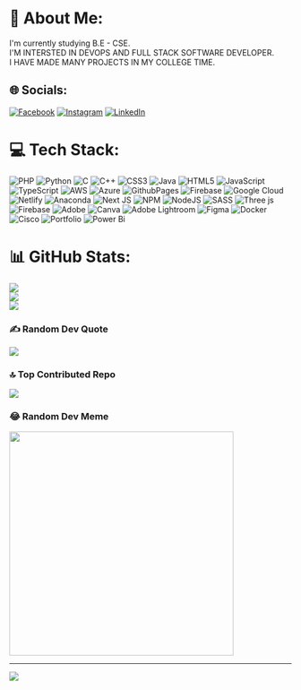 # 💫 About Me:
I'm currently studying B.E - CSE.<br>I'M INTERSTED IN DEVOPS AND FULL STACK SOFTWARE DEVELOPER.<br>I HAVE MADE MANY PROJECTS IN MY COLLEGE TIME.


## 🌐 Socials:
[![Facebook](https://img.shields.io/badge/Facebook-%231877F2.svg?logo=Facebook&logoColor=white)](https://facebook.com/https://www.facebook.com/people/Hariom-Pandit/pfbid02QgJbp7S23WGfGHD1y5YaFXUxDFoqRzGe5Fk4Jo9Lnp7MZdzpYhienHEqM1s6n5Bvl/?mibextid=ZbWKwL) [![Instagram](https://img.shields.io/badge/Instagram-%23E4405F.svg?logo=Instagram&logoColor=white)](https://instagram.com/https://www.instagram.com/me_hari3/?igshid=NzZlODBkYWE4Ng%3D%3D) [![LinkedIn](https://img.shields.io/badge/LinkedIn-%230077B5.svg?logo=linkedin&logoColor=white)](https://linkedin.com/in/https://www.linkedin.com/in/hariom-kumar-pandit-73081325b?utm_source=share&utm_campaign=share_via&utm_content=profile&utm_medium=android_app) 

# 💻 Tech Stack:
![PHP](https://img.shields.io/badge/php-%23777BB4.svg?style=flat&logo=php&logoColor=white) ![Python](https://img.shields.io/badge/python-3670A0?style=flat&logo=python&logoColor=ffdd54) ![C](https://img.shields.io/badge/c-%2300599C.svg?style=flat&logo=c&logoColor=white) ![C++](https://img.shields.io/badge/c++-%2300599C.svg?style=flat&logo=c%2B%2B&logoColor=white) ![CSS3](https://img.shields.io/badge/css3-%231572B6.svg?style=flat&logo=css3&logoColor=white) ![Java](https://img.shields.io/badge/java-%23ED8B00.svg?style=flat&logo=openjdk&logoColor=white) ![HTML5](https://img.shields.io/badge/html5-%23E34F26.svg?style=flat&logo=html5&logoColor=white) ![JavaScript](https://img.shields.io/badge/javascript-%23323330.svg?style=flat&logo=javascript&logoColor=%23F7DF1E) ![TypeScript](https://img.shields.io/badge/typescript-%23007ACC.svg?style=flat&logo=typescript&logoColor=white) ![AWS](https://img.shields.io/badge/AWS-%23FF9900.svg?style=flat&logo=amazon-aws&logoColor=white) ![Azure](https://img.shields.io/badge/azure-%230072C6.svg?style=flat&logo=microsoftazure&logoColor=white) ![GithubPages](https://img.shields.io/badge/github%20pages-121013?style=flat&logo=github&logoColor=white) ![Firebase](https://img.shields.io/badge/firebase-%23039BE5.svg?style=flat&logo=firebase) ![Google Cloud](https://img.shields.io/badge/GoogleCloud-%234285F4.svg?style=flat&logo=google-cloud&logoColor=white) ![Netlify](https://img.shields.io/badge/netlify-%23000000.svg?style=flat&logo=netlify&logoColor=#00C7B7) ![Anaconda](https://img.shields.io/badge/Anaconda-%2344A833.svg?style=flat&logo=anaconda&logoColor=white) ![Next JS](https://img.shields.io/badge/Next-black?style=flat&logo=next.js&logoColor=white) ![NPM](https://img.shields.io/badge/NPM-%23CB3837.svg?style=flat&logo=npm&logoColor=white) ![NodeJS](https://img.shields.io/badge/node.js-6DA55F?style=flat&logo=node.js&logoColor=white) ![SASS](https://img.shields.io/badge/SASS-hotpink.svg?style=flat&logo=SASS&logoColor=white) ![Three js](https://img.shields.io/badge/threejs-black?style=flat&logo=three.js&logoColor=white) ![Firebase](https://img.shields.io/badge/Firebase-039BE5?style=flat&logo=Firebase&logoColor=white) ![Adobe](https://img.shields.io/badge/adobe-%23FF0000.svg?style=flat&logo=adobe&logoColor=white) ![Canva](https://img.shields.io/badge/Canva-%2300C4CC.svg?style=flat&logo=Canva&logoColor=white) ![Adobe Lightroom](https://img.shields.io/badge/Adobe%20Lightroom-31A8FF.svg?style=flat&logo=Adobe%20Lightroom&logoColor=white) ![Figma](https://img.shields.io/badge/figma-%23F24E1E.svg?style=flat&logo=figma&logoColor=white) ![Docker](https://img.shields.io/badge/docker-%230db7ed.svg?style=flat&logo=docker&logoColor=white) ![Cisco](https://img.shields.io/badge/cisco-%23049fd9.svg?style=flat&logo=cisco&logoColor=black) ![Portfolio](https://img.shields.io/badge/Portfolio-%23000000.svg?style=flat&logo=firefox&logoColor=#FF7139) ![Power Bi](https://img.shields.io/badge/power_bi-F2C811?style=flat&logo=powerbi&logoColor=black)
# 📊 GitHub Stats:
![](https://github-readme-stats.vercel.app/api?username=hari7261&theme=tokyonight&hide_border=true&include_all_commits=false&count_private=false)<br/>
![](https://github-readme-streak-stats.herokuapp.com/?user=hari7261&theme=tokyonight&hide_border=true)<br/>
![](https://github-readme-stats.vercel.app/api/top-langs/?username=hari7261&theme=tokyonight&hide_border=true&include_all_commits=false&count_private=false&layout=compact)

### ✍️ Random Dev Quote
![](https://quotes-github-readme.vercel.app/api?type=horizontal&theme=radical)

### 🔝 Top Contributed Repo
![](https://github-contributor-stats.vercel.app/api?username=hari7261&limit=5&theme=tokyonight&combine_all_yearly_contributions=true)

### 😂 Random Dev Meme
<img src='https://randommeme-five.vercel.app/' style="height: 400px;"/>

---
[![](https://visitcount.itsvg.in/api?id=hari7261&icon=7&color=1)](https://visitcount.itsvg.in)

<!-- Proudly created with GPRM ( https://gprm.itsvg.in ) -->
